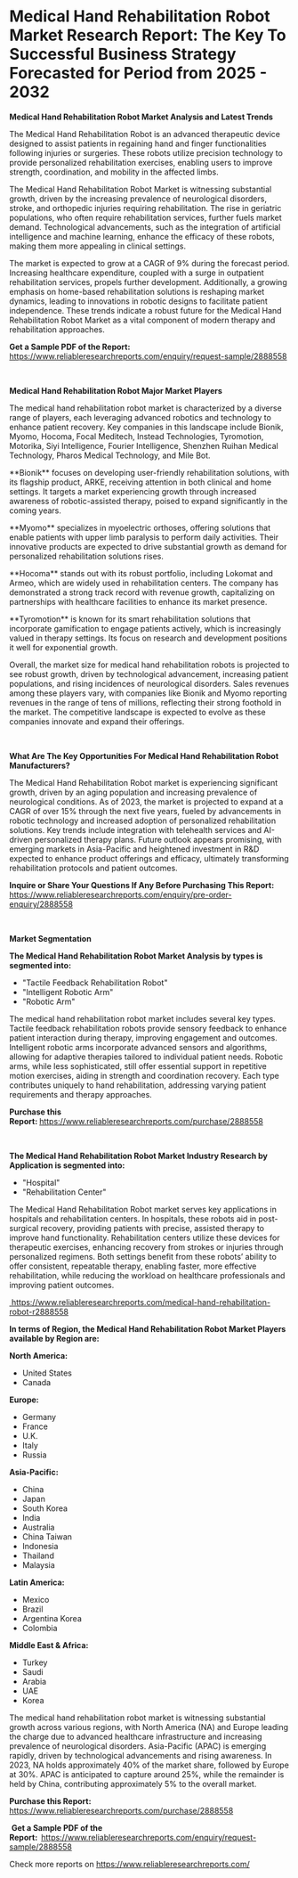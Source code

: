 <p><h1>Medical Hand Rehabilitation Robot Market Research Report: The Key To Successful Business Strategy Forecasted for Period from 2025 - 2032</h1></p><p><strong>Medical Hand Rehabilitation Robot Market Analysis and Latest Trends</strong></p>
<p><p>The Medical Hand Rehabilitation Robot is an advanced therapeutic device designed to assist patients in regaining hand and finger functionalities following injuries or surgeries. These robots utilize precision technology to provide personalized rehabilitation exercises, enabling users to improve strength, coordination, and mobility in the affected limbs. </p><p>The Medical Hand Rehabilitation Robot Market is witnessing substantial growth, driven by the increasing prevalence of neurological disorders, stroke, and orthopedic injuries requiring rehabilitation. The rise in geriatric populations, who often require rehabilitation services, further fuels market demand. Technological advancements, such as the integration of artificial intelligence and machine learning, enhance the efficacy of these robots, making them more appealing in clinical settings.</p><p>The market is expected to grow at a CAGR of 9% during the forecast period. Increasing healthcare expenditure, coupled with a surge in outpatient rehabilitation services, propels further development. Additionally, a growing emphasis on home-based rehabilitation solutions is reshaping market dynamics, leading to innovations in robotic designs to facilitate patient independence. These trends indicate a robust future for the Medical Hand Rehabilitation Robot Market as a vital component of modern therapy and rehabilitation approaches.</p></p>
<p><strong>Get a Sample PDF of the Report:&nbsp;</strong> <a href="https://www.reliableresearchreports.com/enquiry/request-sample/2888558?utm_campaign=2606&utm_medium=2&utm_source=Github&utm_content=ia&utm_term=14032025&utm_id=medical-hand-rehabilitation-robot">https://www.reliableresearchreports.com/enquiry/request-sample/2888558</a></p>
<p>&nbsp;</p>
<p><strong>Medical Hand Rehabilitation Robot Major Market Players</strong></p>
<p><p>The medical hand rehabilitation robot market is characterized by a diverse range of players, each leveraging advanced robotics and technology to enhance patient recovery. Key companies in this landscape include Bionik, Myomo, Hocoma, Focal Meditech, Instead Technologies, Tyromotion, Motorika, Siyi Intelligence, Fourier Intelligence, Shenzhen Ruihan Medical Technology, Pharos Medical Technology, and Mile Bot.</p><p>**Bionik** focuses on developing user-friendly rehabilitation solutions, with its flagship product, ARKE, receiving attention in both clinical and home settings. It targets a market experiencing growth through increased awareness of robotic-assisted therapy, poised to expand significantly in the coming years.</p><p>**Myomo** specializes in myoelectric orthoses, offering solutions that enable patients with upper limb paralysis to perform daily activities. Their innovative products are expected to drive substantial growth as demand for personalized rehabilitation solutions rises.</p><p>**Hocoma** stands out with its robust portfolio, including Lokomat and Armeo, which are widely used in rehabilitation centers. The company has demonstrated a strong track record with revenue growth, capitalizing on partnerships with healthcare facilities to enhance its market presence.</p><p>**Tyromotion** is known for its smart rehabilitation solutions that incorporate gamification to engage patients actively, which is increasingly valued in therapy settings. Its focus on research and development positions it well for exponential growth.</p><p>Overall, the market size for medical hand rehabilitation robots is projected to see robust growth, driven by technological advancement, increasing patient populations, and rising incidences of neurological disorders. Sales revenues among these players vary, with companies like Bionik and Myomo reporting revenues in the range of tens of millions, reflecting their strong foothold in the market. The competitive landscape is expected to evolve as these companies innovate and expand their offerings.</p></p>
<p>&nbsp;</p>
<p><strong>What Are The Key Opportunities For Medical Hand Rehabilitation Robot Manufacturers?</strong></p>
<p><p>The Medical Hand Rehabilitation Robot market is experiencing significant growth, driven by an aging population and increasing prevalence of neurological conditions. As of 2023, the market is projected to expand at a CAGR of over 15% through the next five years, fueled by advancements in robotic technology and increased adoption of personalized rehabilitation solutions. Key trends include integration with telehealth services and AI-driven personalized therapy plans. Future outlook appears promising, with emerging markets in Asia-Pacific and heightened investment in R&D expected to enhance product offerings and efficacy, ultimately transforming rehabilitation protocols and patient outcomes.</p></p>
<p><strong>Inquire or Share Your Questions If Any Before Purchasing This Report:</strong> <a href="https://www.reliableresearchreports.com/enquiry/pre-order-enquiry/2888558?utm_campaign=2606&utm_medium=2&utm_source=Github&utm_content=ia&utm_term=14032025&utm_id=medical-hand-rehabilitation-robot">https://www.reliableresearchreports.com/enquiry/pre-order-enquiry/2888558</a></p>
<p>&nbsp;</p>
<p><strong>Market Segmentation</strong></p>
<p><strong>The Medical Hand Rehabilitation Robot Market Analysis by types is segmented into:</strong></p>
<p><ul><li>"Tactile Feedback Rehabilitation Robot"</li><li>"Intelligent Robotic Arm"</li><li>"Robotic Arm"</li></ul></p>
<p><p>The medical hand rehabilitation robot market includes several key types. Tactile feedback rehabilitation robots provide sensory feedback to enhance patient interaction during therapy, improving engagement and outcomes. Intelligent robotic arms incorporate advanced sensors and algorithms, allowing for adaptive therapies tailored to individual patient needs. Robotic arms, while less sophisticated, still offer essential support in repetitive motion exercises, aiding in strength and coordination recovery. Each type contributes uniquely to hand rehabilitation, addressing varying patient requirements and therapy approaches.</p></p>
<p><strong>Purchase this Report:&nbsp;</strong><a href="https://www.reliableresearchreports.com/purchase/2888558?utm_campaign=2606&utm_medium=2&utm_source=Github&utm_content=ia&utm_term=14032025&utm_id=medical-hand-rehabilitation-robot">https://www.reliableresearchreports.com/purchase/2888558</a></p>
<p>&nbsp;</p>
<p><strong>The Medical Hand Rehabilitation Robot Market Industry Research by Application is segmented into:</strong></p>
<p><ul><li>"Hospital"</li><li>"Rehabilitation Center"</li></ul></p>
<p><p>The Medical Hand Rehabilitation Robot market serves key applications in hospitals and rehabilitation centers. In hospitals, these robots aid in post-surgical recovery, providing patients with precise, assisted therapy to improve hand functionality. Rehabilitation centers utilize these devices for therapeutic exercises, enhancing recovery from strokes or injuries through personalized regimens. Both settings benefit from these robots’ ability to offer consistent, repeatable therapy, enabling faster, more effective rehabilitation, while reducing the workload on healthcare professionals and improving patient outcomes.</p></p>
<p><a href="https://www.reliableresearchreports.com/medical-hand-rehabilitation-robot-r2888558?utm_campaign=2606&utm_medium=2&utm_source=Github&utm_content=ia&utm_term=14032025&utm_id=medical-hand-rehabilitation-robot">&nbsp;https://www.reliableresearchreports.com/medical-hand-rehabilitation-robot-r2888558</a></p>
<p><strong>In terms of Region, the Medical Hand Rehabilitation Robot Market Players available by Region are:</strong></p>
<p>
    <p> <strong> North America: </strong>
        <ul>
            <li>United States</li>
            <li>Canada</li>
        </ul>
        </p> 
    <p> <strong> Europe: </strong>
        <ul>
            <li>Germany</li>
            <li>France</li>
            <li>U.K.</li>
            <li>Italy</li>
            <li>Russia</li>
        </ul>
        </p> 
    <p> <strong> Asia-Pacific: </strong>
        <ul>
            <li>China</li>
            <li>Japan</li>
            <li>South Korea</li>
            <li>India</li>
            <li>Australia</li>
            <li>China Taiwan</li>
            <li>Indonesia</li>
            <li>Thailand</li>
            <li>Malaysia</li>
        </ul>
        </p> 
    <p> <strong> Latin America: </strong>
        <ul>
            <li>Mexico</li>
            <li>Brazil</li>
            <li>Argentina Korea</li>
            <li>Colombia</li>
        </ul>
        </p> 
    <p> <strong> Middle East & Africa: </strong>
        <ul>
            <li>Turkey</li>
            <li>Saudi</li>
            <li>Arabia</li>
            <li>UAE</li>
            <li>Korea</li>
        </ul>
    </p>
    </p>
<p><p>The medical hand rehabilitation robot market is witnessing substantial growth across various regions, with North America (NA) and Europe leading the charge due to advanced healthcare infrastructure and increasing prevalence of neurological disorders. Asia-Pacific (APAC) is emerging rapidly, driven by technological advancements and rising awareness. In 2023, NA holds approximately 40% of the market share, followed by Europe at 30%. APAC is anticipated to capture around 25%, while the remainder is held by China, contributing approximately 5% to the overall market.</p></p>
<p><strong>Purchase this Report: </strong><a href="https://www.reliableresearchreports.com/purchase/2888558?utm_campaign=2606&utm_medium=2&utm_source=Github&utm_content=ia&utm_term=14032025&utm_id=medical-hand-rehabilitation-robot">https://www.reliableresearchreports.com/purchase/2888558</a></p>
<p>&nbsp;<strong>Get a Sample PDF of the Report:&nbsp;&nbsp;</strong><a href="https://www.reliableresearchreports.com/enquiry/request-sample/2888558?utm_campaign=2606&utm_medium=2&utm_source=Github&utm_content=ia&utm_term=14032025&utm_id=medical-hand-rehabilitation-robot">https://www.reliableresearchreports.com/enquiry/request-sample/2888558</a></p>
<p><strong></strong></p>
<p>Check more reports on <a href="https://www.reliableresearchreports.com/?utm_campaign=2606&utm_medium=2&utm_source=Github&utm_content=ia&utm_term=14032025&utm_id=medical-hand-rehabilitation-robot">https://www.reliableresearchreports.com/</a></p>